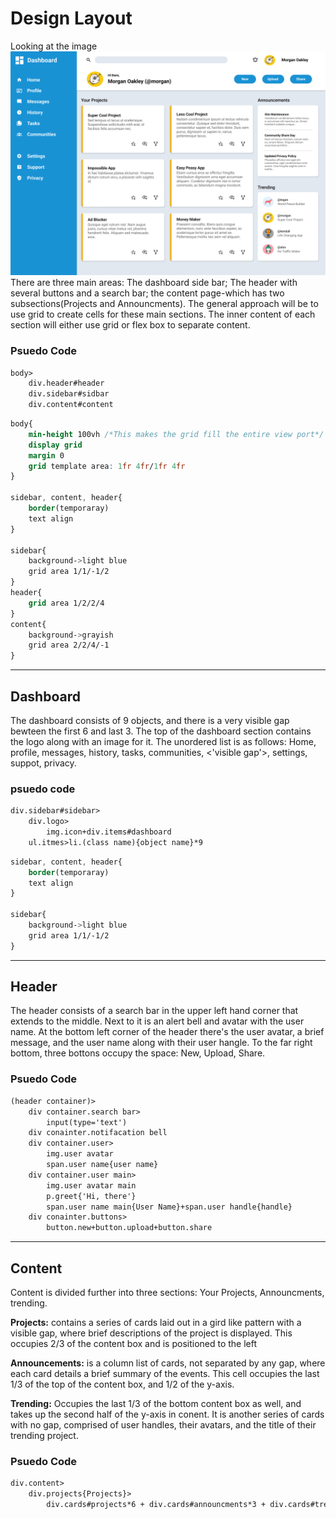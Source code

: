 # Design Layout
Looking at the image 
![dashboard-template](dashboard-project.png)
There are three main areas: The dashboard side bar; The header with several buttons and a search bar; the content page-which has two subsections(Projects and Announcments). The general approach will be to use grid to create cells for these main sections. The inner content of each section will either use grid or flex box to separate content.

### Psuedo Code
```html
body>
    div.header#header
    div.sidebar#sidbar
    div.content#content
```
```css
body{
    min-height 100vh /*This makes the grid fill the entire view port*/
    display grid
    margin 0
    grid template area: 1fr 4fr/1fr 4fr
}

sidebar, content, header{
    border(temporaray)
    text align
}

sidebar{
    background->light blue
    grid area 1/1/-1/2
}
header{
    grid area 1/2/2/4
}
content{
    background->grayish
    grid area 2/2/4/-1
}
```

---

## Dashboard

The dashboard consists of 9 objects, and there is a very visible gap bewteen the first 6 and last 3.
The top of the dashboard section contains the logo along with an image for it.
The unordered list is as follows: Home, profile, messages, history, tasks, communities, <'visible gap'>,
settings, suppot, privacy.


### psuedo code

```html
div.sidebar#sidebar>
    div.logo>
        img.icon+div.items#dashboard
    ul.itmes>li.(class name){object name}*9
```
```css
sidebar, content, header{
    border(temporaray)
    text align
}

sidebar{
    background->light blue
    grid area 1/1/-1/2
}
```

---

## Header
The header consists of a search bar in the upper left hand corner that extends to the middle. Next to it is an
alert bell and avatar with the user name. At the bottom left corner of the header there's the user avatar, a
brief message, and the user name along with their user hangle. To the far right bottom, three bottons occupy the
space: New, Upload, Share.

### Psuedo Code
```html
(header container)>
    div container.search bar>
        input(type='text')
    div conainter.notifacation bell
    div container.user>
        img.user avatar
        span.user name{user name}
    div container.user main>
        img.user avatar main
        p.greet{'Hi, there'}
        span.user name main{User Name}+span.user handle{handle}
    div conainter.buttons>
        button.new+button.upload+button.share
```


---

## Content
Content is divided further into three sections: Your Projects, Announcments, trending.

<b>Projects:</b> contains a series of cards laid out in a gird like pattern with a visible gap, where brief 
descriptions of the project is displayed. This occupies 2/3 of the content box and is positioned to the left

<b>Announcements:</b> is a column list of cards, not separated by any gap, where each card details a brief 
summary of the events. This cell occupies the last 1/3 of the top of the content box, and 1/2 of the y-axis.

<b>Trending:</b> Occupies the last 1/3 of the bottom content box as well, and takes up the second half of the y-axis
in conent. It is another series of cards with no gap, comprised of user handles, their avatars, and the title of their
trending project.

### Psuedo Code

```html
div.content>
    div.projects{Projects}>
        div.cards#projects*6 + div.cards#announcments*3 + div.cards#trending*3 
```